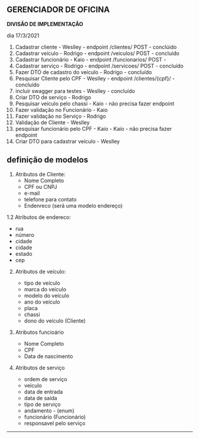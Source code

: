 ## GERENCIADOR DE OFICINA

**DIVISÃO DE IMPLEMENTAÇÃO**

dia 17/3/2021 

1. Cadastrar cliente - Weslley - endpoint /clientes/ POST - conclúido
2. Cadastrar veículo - Rodrigo - endpoint /veiculos/ POST - concluído
3. Cadastrar funcionário - Kaio - endpoint /funcionarios/ POST -  
4. Cadastrar serviço - Rodrigo - endpoint /servicoes/ POST - concluído
5. Fazer DTO de cadastro do veículo - Rodrigo - concluído
6. Pesquisar Cliente pelo CPF - Weslley - endpoint /clientes/{cpf}/ - concluído
7. incluir swagger para testes - Weslley - concluído  
8. Criar DTO de serviço - Rodrigo 
9. Pesquisar veículo pelo chassi - Kaio - não precisa fazer endpoint
10. Fazer validação no Funcionário - Kaio 
11. Fazer validação no Serviço - Rodrigo
12. Validação de Cliente - Weslley
13. pesquisar funcionário pelo CPF - Kaio - Kaio - não precisa fazer endpoint
14. Criar DTO para cadastrar veículo - Weslley 



**definição de modelos**
----
1. Atributos de Cliente:
    *  Nome Completo 
    *  CPF ou CNPJ
    *  e-mail
    *  telefone para contato
    *  Endenreco (será uma modelo endereço)


1.2 Atributos de endereco:
   *  rua
   *  número
   *  cidade
   *  cidade
   *  estado
   *  cep

 
2. Atributos de veículo:
    *  tipo de veículo
    *  marca do veículo
    *  modelo do veículo
    *  ano do veículo
    *  placa
    *  chassi
    *  dono do veículo (Cliente)

3. Atributos funcioário
    *  Nome Completo
    *  CPF
    *  Data de nascimento
    
4. Atributos de serviço
    * ordem de serviço
    * veículo
    * data de entrada
    * data de saída
    * tipo de serviço
    * andamento - (enum)
    * funcionário (Funcionário)
    * responsavel pelo serviço
    
---


